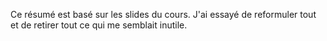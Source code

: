 Ce résumé est basé sur les slides du cours. J'ai essayé de reformuler tout et de retirer tout ce qui me semblait inutile.
